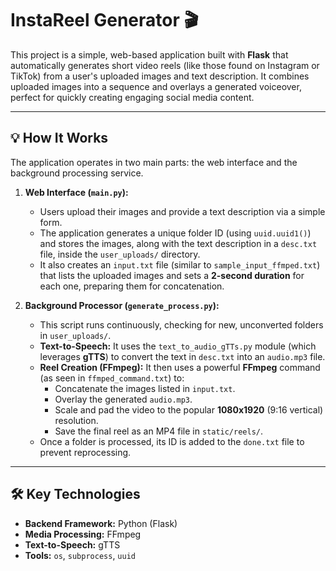 # InstaReel Generator 🎬

This project is a simple, web-based application built with **Flask** that automatically generates short video reels (like those found on Instagram or TikTok) from a user's uploaded images and text description. It combines uploaded images into a sequence and overlays a generated voiceover, perfect for quickly creating engaging social media content.

---

## 💡 How It Works

The application operates in two main parts: the web interface and the background processing service.

1.  **Web Interface (`main.py`):**
    * Users upload their images and provide a text description via a simple form.
    * The application generates a unique folder ID (using `uuid.uuid1()`) and stores the images, along with the text description in a `desc.txt` file, inside the `user_uploads/` directory.
    * It also creates an `input.txt` file (similar to `sample_input_ffmped.txt`) that lists the uploaded images and sets a **2-second duration** for each one, preparing them for concatenation.

2.  **Background Processor (`generate_process.py`):**
    * This script runs continuously, checking for new, unconverted folders in `user_uploads/`.
    * **Text-to-Speech:** It uses the `text_to_audio_gTTs.py` module (which leverages **gTTS**) to convert the text in `desc.txt` into an `audio.mp3` file.
    * **Reel Creation (FFmpeg):** It then uses a powerful **FFmpeg** command (as seen in `ffmped_command.txt`) to:
        * Concatenate the images listed in `input.txt`.
        * Overlay the generated `audio.mp3`.
        * Scale and pad the video to the popular **1080x1920** (9:16 vertical) resolution.
        * Save the final reel as an MP4 file in `static/reels/`.
    * Once a folder is processed, its ID is added to the `done.txt` file to prevent reprocessing.

---

## 🛠️ Key Technologies

* **Backend Framework:** Python (Flask)
* **Media Processing:** FFmpeg
* **Text-to-Speech:** gTTS
* **Tools:** `os`, `subprocess`, `uuid`
